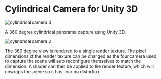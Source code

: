 # Cylindrical Camera for Unity 3D

![cylindrical camera 3](https://cloud.githubusercontent.com/assets/166915/15854251/d1df2420-2ca0-11e6-8a6a-670531a7c8e1.gif)

A 360 degree cylindrical panorama capture using Unity 3D.

![cylindrical camera 2](https://cloud.githubusercontent.com/assets/166915/15828438/36637fe4-2c07-11e6-92a4-d86daba7a8ed.gif)

The 360 degree view is rendered to a single render texture. The pixel dimensions of the render texture can be changed as the four camera used to capture the scene will auto reconfigure themselves to match the dimension. A shader can then be applied to the render texture, which will unwraps the scene so it has near no distortion.
